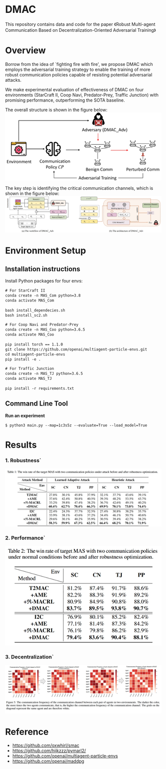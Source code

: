 # <font size=6>DMAC</font>
This repository contains data and code for the paper 《Robust Multi-agent Communication Based on Decentralization-Oriented Adversarial Training》

# Overview

Borrow from the idea of `fighting fire with fire', we propose DMAC which employs the adversarial training strategy to enable the training of more robust communication policies capable of resisting potential adversarial attacks. 

We make experimental evaluation of effectiveness of DMAC on four environments (StarCraft II, Coop Navi, Predator-Prey, Traffic Junction) with promising performance, outperforming the SOTA baseline.

The overall structure is shown in the figure below:
![图片](images/overview.png)

The key step is identifying the critical communication channels, which is shown in the figure below:
![图片](images/adv.png)


# Environment Setup
## Installation instructions


Install Python packages for four envs:


```shell
# For StarCraft II
conda create -n MAS_Com python=3.8
conda activate MAS_Com

bash install_dependecies.sh
bash install_sc2.sh
```

```shell
# For Coop Navi and Predator-Prey
conda create -n MAS_Coo python=3.6.5
conda activate MAS_Coo

pip install torch == 1.1.0
git clone https://github.com/openai/multiagent-particle-envs.git
cd multiagent-particle-envs
pip install -e .

```

```shell
# For Traffic Junction
conda create -n MAS_TJ python=3.6.5
conda activate MAS_TJ

pip install -r requirements.txt

```

## Command Line Tool

**Run an experiment**

```shell
$ python3 main.py --map=1c3s5z --evaluate=True --load_model=True
```

# Results

### 1. Robustness`
![图片](images/robust.png)

### 2. Performance`
![图片](images/perform.png)

### 3. Decentralization`
![图片](images/decentralization.png)

# Reference
- https://github.com/oxwhirl/smac
- https://github.com/hijkzzz/pymarl2/
- https://github.com/openai/multiagent-particle-envs
- https://github.com/openai/maddpg